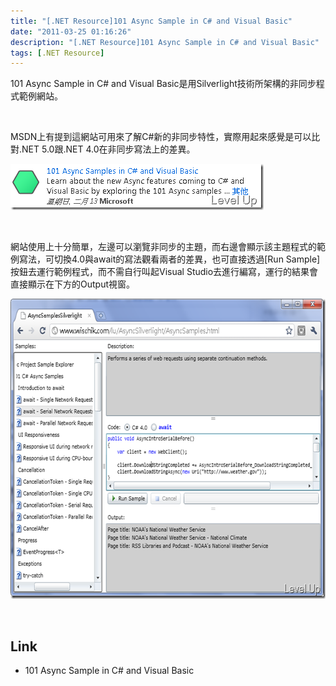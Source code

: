 ```yaml
---
title: "[.NET Resource]101 Async Sample in C# and Visual Basic"
date: "2011-03-25 01:16:26"
description: "[.NET Resource]101 Async Sample in C# and Visual Basic"
tags: [.NET Resource]
---
```


<p>
	101 Async Sample in C# and Visual Basic是用Silverlight技術所架構的非同步程式範例網站。</p>
<p>
	 </p>
<p>
	MSDN上有提到這網站可用來了解C#新的非同步特性，實際用起來感覺是可以比對.NET 5.0跟.NET 4.0在非同步寫法上的差異。</p>
<p>
	<img alt="image" border="0" height="74" src="\images\posts\22081\image_thumb_2.png" style="border-bottom: 0px; border-left: 0px; border-top: 0px; border-right: 0px" width="405" /></p>
<p>
	 </p>
<p>
	網站使用上十分簡單，左邊可以瀏覽非同步的主題，而右邊會顯示該主題程式的範例寫法，可切換4.0與await的寫法觀看兩者的差異，也可直接透過[Run Sample]按鈕去運行範例程式，而不需自行叫起Visual Studio去進行編寫，運行的結果會直接顯示在下方的Output視窗。</p>
<p>
	<img alt="image" border="0" height="480" src="\images\posts\22081\image_thumb_1.png" style="border-bottom: 0px; border-left: 0px; border-top: 0px; border-right: 0px" width="644" /></p>
<p>
	 </p>
<h2>
	Link</h2>
<ul>
	<li>
		101 Async Sample in C# and Visual Basic</li>
</ul>
